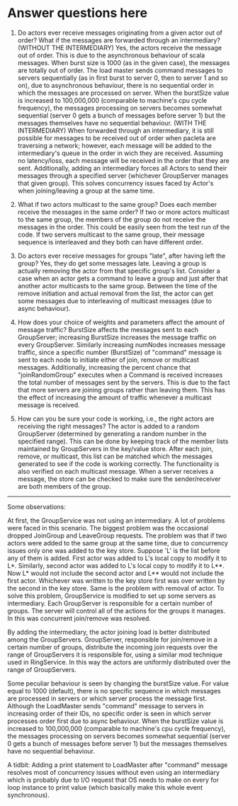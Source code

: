 # Answer questions here

1. Do actors ever receive messages originating from a given actor out of order? What if the messages are forwarded through an intermediary?
(WITHOUT THE INTERMEDIARY) Yes, the actors receive the message out of order. This is due to the asynchronous behaviour of scala messages. When burst size is 1000 (as in the given case), the messages are totally out of order. The load master sends command messages to servers sequentially (as in first burst to server 0, then to server 1 and so on), due to asynchronous behaviour, there is no sequential order in which the messages are processed on server. When the burstSize value is increased to 100,000,000 (comparable to machine's cpu cycle frequency), the messages processing on servers becomes somewhat sequential (server 0 gets a bunch of messages before server 1) but the messages themselves have no sequential behaviour.
(WITH THE INTERMEDIARY) When forwarded through an intermediary, it is still possible for messages to be received out of order when pacleta are traversing a network; however, each message will be added to the intermediary's queue in the order in wich they are received. Assuming no latency/loss, each message will be received in the order that they are sent. Additionally, adding an intermediary forces all Actors to send their messages through a specified server (whichever GroupServer manages that given group). This solves concurrency issues faced by Actor's when joining/leaving a group at the same time. 

2. What if two actors multicast to the same group? Does each member receive the messages in the same order?
If two or more actors multicast to the same group, the members of the group do not receive the messages in the order. This could be easily seen from the test run of the code. If two servers multicast to the same group, their message sequence is interleaved and they both can have different order.

3. Do actors ever receive messages for groups "late", after having left the group?
Yes, they do get some messages late. Leaving a group is actually removing the actor from that specific group's list. Consider a case when an actor gets a command to leave a group and just after that another actor multicasts to the same group. Between the time of the remove initiation and actual removal from the list, the actor can get some messages due to interleaving of multicast messages (due to async behaviour).

4. How does your choice of weights and parameters affect the amount of message traffic?
BurstSize affects the messages sent to each GroupServer; increasing BurstSize increases the message traffic on every GroupServer. 
Similarly increasing numNodes increases message traffic, since a specific number (BurstSize) of "command" message is sent to each node to initiate either of join, remove or multicast messages.
Additionally, increasing the percent chance that "joinRandomGroup" executes when a Command is received increases the total number of messages sent by the servers. This is due to the fact that more servers are joining groups rather than leaving them. This has the effect of increasing the amount of traffic whenever a multicast message is received. 

5. How can you be sure your code is working, i.e., the right actors are receiving the right messages?
The actor is added to a random GroupServer (determined by generating a random number in the specified range). This can be done by keeping track of the member lists maintained by GroupServers in the key/value store. After each join, remove, or multicast, this list can be matched which the messages generated to see if the code is working correctly. The functionality is also verified on each multicast message. When a server receives a message, the store can be checked to make sure the sender/receiver are both members of the group. 


***********************************
Some observations:

At first, the GroupService was not using an intermediary. A lot of problems were faced in this scenario. The biggest problem was the occasional dropped JoinGroup and LeaveGroup requests. The problem was that if two actors were added to the same group at the same time, due to concurrency issues only one was added to the key store. Suppose 'L' is the list before any of them is added. First actor was added to L's local copy to modify it to L*. Similarly, second actor was added to L's local copy to modify it to L**. Now L* would not include the second actor and L** would not include the first actor. Whichever was written to the key store first was over written by the second in the key store. Same is the problem with removal of actor.
To solve this problem, GroupService is modified to set up some servers as intermediary. Each GroupServer is responsible for a certain number of groups. The server will control all of the actions for the groups it manages. In this was concurrent join/remove was resolved.

By adding the intermediary, the actor joining load is better distributed among the GroupServers. GroupServer, responsible for join/remove in a certain number of groups, distribute the incoming join requests over the range of GroupServers it is responsible for, using a similar mod technique used in RingService. In this way the actors are uniformly distributed over the range of GroupServers.

Some peculiar behaviour is seen by changing the burstSize value. For value equal to 1000 (default), there is no specific sequence in which messages are processed in servers or which server process the message first. Although the LoadMaster sends "command" message to servers in increasing order of their IDs, no specific order is seen in which server processes order first due to async behaviour. When the burstSize value is increased to 100,000,000 (comparable to machine's cpu cycle frequency), the messages processing on servers becomes somewhat sequential (server 0 gets a bunch of messages before server 1) but the messages themselves have no sequential behaviour.

A tidbit:
Adding a print statement to LoadMaster after "command" message resolves most of concurrency issues without even using an intermediary which is probably due to I/O request that OS needs to make on every for loop instance to print value (which basically make this whole event synchronous). 
